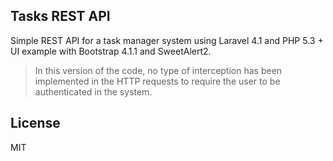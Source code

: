 ## Tasks REST API

Simple REST API for a task manager system using Laravel 4.1 and PHP 5.3 + UI example with Bootstrap 4.1.1 and SweetAlert2.

> In this version of the code, no type of interception has been implemented in the HTTP requests to require the user to be authenticated in the system.

License
----

MIT
